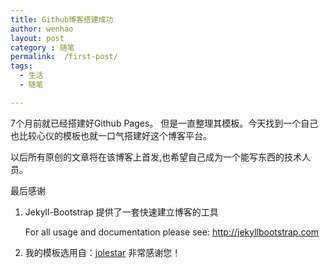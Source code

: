```yaml
---
title: Github博客搭建成功
author: wenhao
layout: post
category : 随笔
permalink:  /first-post/
tags: 
  - 生活
  - 随笔

---
```



7个月前就已经搭建好Github Pages。
但是一直整理其模板。今天找到一个自己也比较心仪的模板也就一口气搭建好这个博客平台。

以后所有原创的文章将在该博客上首发,也希望自己成为一个能写东西的技术人员。


<!--more-->



最后感谢

 1. Jekyll-Bootstrap 提供了一套快速建立博客的工具

    For all usage and documentation please see: <http://jekyllbootstrap.com>

 2. 我的模板选用自：[jolestar][1] 非常感谢您！




  [1]: https://github.com/jolestar

